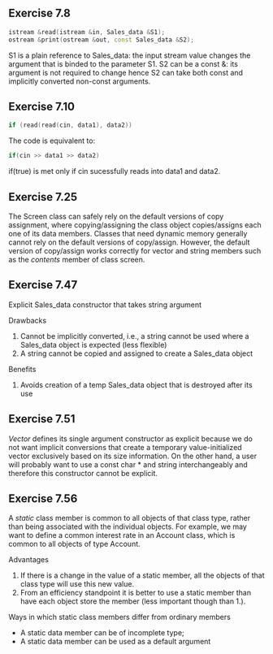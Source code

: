 ## Exercise 7.8

```cpp
istream &read(istream &in, Sales_data &S1);
ostream &print(ostream &out, const Sales_data &S2);
```
S1 is a plain reference to Sales_data: the input stream value changes the argument that is binded to the parameter S1.
S2 can be a const &: its argument is not required to change hence S2 can take both const and implicitly converted non-const arguments.

## Exercise 7.10

```cpp
if (read(read(cin, data1), data2))

```
The code is equivalent to: 

```cpp
if(cin >> data1 >> data2)
```
if(true) is met only if cin sucessfully reads into data1 and data2.


## Exercise 7.25
The Screen class can safely rely on the default versions of copy assignment, where copying/assigning the class object copies/assigns each one of its data members. Classes that need dynamic memory generally cannot rely on the default versions of copy/assign. However, the default version of copy/assign works correctly for vector and string members such as the *contents* member of class screen.

## Exercise 7.47

Explicit Sales_data constructor that takes string argument

Drawbacks
1. Cannot be implicitly converted, i.e., a string cannot be used where a Sales_data object is expected (less flexible)
2. A string cannot be copied and assigned to create a Sales_data object

Benefits
1. Avoids creation of a temp Sales_data object that is destroyed after its use

## Exercise 7.51
*Vector* defines its single argument constructor as explicit because we do not want implicit conversions that create a temporary value-initialized vector exclusively based on its size information. On the other hand, a user will probably want to use a const char * and string interchangeably and therefore this constructor cannot be explicit.

## Exercise 7.56
A *static* class member is common to all objects of that class type, rather than being associated with the individual objects. For example, we may want to define a common interest rate in an Account class, which is common to all objects of type Account. 

Advantages
1. If there is a change in the value of a static member, all the objects of that class type will use this new value.
2. From an efficiency standpoint it is better to use a static member than have each object store the member (less important though than 1.).

Ways in which static class members differ from ordinary members
* A static data member can be of incomplete type;
* A static data member can be used as a default argument

